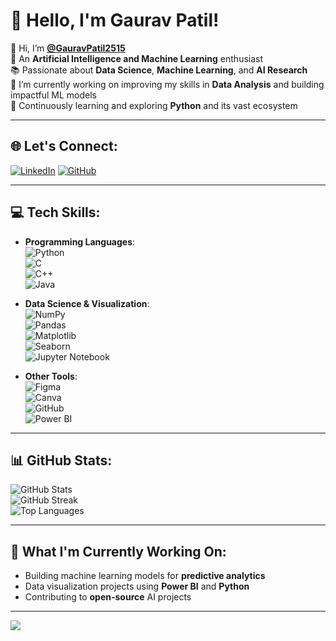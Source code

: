 # 💫 Hello, I'm Gaurav Patil!

👋 Hi, I’m **[@GauravPatil2515](https://github.com/GauravPatil)**  
🤖 An **Artificial Intelligence and Machine Learning** enthusiast  
📚 Passionate about **Data Science**, **Machine Learning**, and **AI Research**  
🎯 I’m currently working on improving my skills in **Data Analysis** and building impactful ML models  
🌱 Continuously learning and exploring **Python** and its vast ecosystem

---

## 🌐 Let's Connect:
[![LinkedIn](https://img.shields.io/badge/LinkedIn-%230077B5.svg?style=flat-square&logo=linkedin&logoColor=white)](https://www.linkedin.com/in/gaurav-patil-6b1241215/)
[![GitHub](https://img.shields.io/badge/GitHub-%23121011.svg?style=flat-square&logo=github&logoColor=white)](https://github.com/GauravPatil2515)

---

## 💻 Tech Skills:
- **Programming Languages**:  
  ![Python](https://img.shields.io/badge/python-3670A0?style=for-the-badge&logo=python&logoColor=ffdd54)  
  ![C](https://img.shields.io/badge/c-%2300599C.svg?style=for-the-badge&logo=c&logoColor=white)  
  ![C++](https://img.shields.io/badge/c++-%2300599C.svg?style=for-the-badge&logo=c%2B%2B&logoColor=white)  
  ![Java](https://img.shields.io/badge/java-%23ED8B00.svg?style=for-the-badge&logo=openjdk&logoColor=white)

- **Data Science & Visualization**:  
  ![NumPy](https://img.shields.io/badge/numpy-%23013243.svg?style=for-the-badge&logo=numpy&logoColor=white)  
  ![Pandas](https://img.shields.io/badge/pandas-%23150458.svg?style=for-the-badge&logo=pandas&logoColor=white)  
  ![Matplotlib](https://img.shields.io/badge/Matplotlib-%23ffffff.svg?style=for-the-badge&logo=Matplotlib&logoColor=black)  
  ![Seaborn](https://img.shields.io/badge/Seaborn-%23ffffff.svg?style=for-the-badge&logo=Seaborn&logoColor=black)  
  ![Jupyter Notebook](https://img.shields.io/badge/jupyter-%23F37626.svg?style=for-the-badge&logo=jupyter&logoColor=white)

- **Other Tools**:  
  ![Figma](https://img.shields.io/badge/figma-%23F24E1E.svg?style=for-the-badge&logo=figma&logoColor=white)  
  ![Canva](https://img.shields.io/badge/Canva-%2300C4CC.svg?style=for-the-badge&logo=Canva&logoColor=white)  
  ![GitHub](https://img.shields.io/badge/github-%23121011.svg?style=for-the-badge&logo=github&logoColor=white)  
  ![Power BI](https://img.shields.io/badge/power_bi-F2C811?style=for-the-badge&logo=powerbi&logoColor=black)

---

## 📊 GitHub Stats:
![GitHub Stats](https://github-readme-stats.vercel.app/api?username=GauravPatil2515&theme=radical&hide_border=false&include_all_commits=false&count_private=false)  
![GitHub Streak](https://github-readme-streak-stats.herokuapp.com/?user=GauravPatil2515&theme=radical&hide_border=false)  
![Top Languages](https://github-readme-stats.vercel.app/api/top-langs/?username=GauravPatil2515&theme=radical&hide_border=false&include_all_commits=false&count_private=false&layout=compact)

---

## 🚀 What I'm Currently Working On:
- Building machine learning models for **predictive analytics**
- Data visualization projects using **Power BI** and **Python**
- Contributing to **open-source** AI projects

---

[![](https://visitcount.itsvg.in/api?id=GauravPatil2515&icon=0&color=0)](https://visitcount.itsvg.in)

<!-- Proudly created with GPRM ( https://gprm.itsvg.in ) -->
